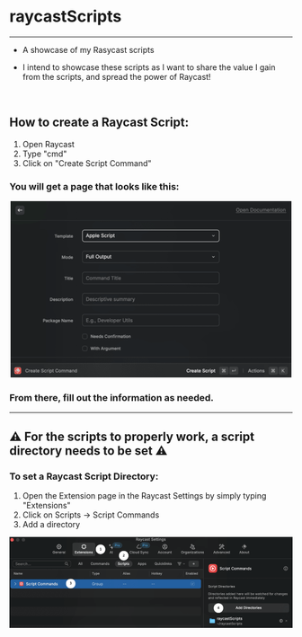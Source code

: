 # raycastScripts
---
- A showcase of my Rasycast scripts

- I intend to showcase these scripts as I want to share the value I gain from the scripts, and spread the power of Raycast!

<br/>

## How to create a Raycast Script:
1. Open Raycast
2. Type "cmd"
3. Click on "Create Script Command"
### You will get a page that looks like this:
<p align="center">
  <img src="https://github.com/bmrolo/raycastScripts/blob/main/Documentation%20Pictures/Raycast%20Script%20Create%20Page.png" alt="Raycast Script Creation Page"/>
</p>

### From there, fill out the information as needed. 
---

## ⚠️ For the scripts to properly work, a script directory needs to be set ⚠️ 

### To set a Raycast Script Directory:
1. Open the Extension page in the Raycast Settings by simply typing "Extensions" 
2. Click on Scripts → Script Commands
3. Add a directory
<p align="center">
  <img src="https://github.com/bmrolo/raycastScripts/blob/main/Documentation%20Pictures/Raycast%20Directory%20Directions.png" alt="Raycast Directory Directions"/>
</p>
